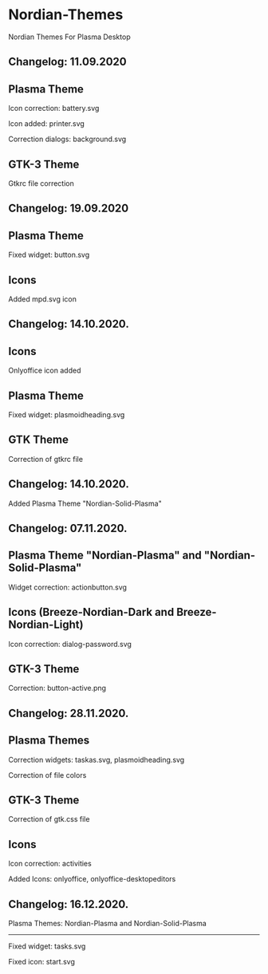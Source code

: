 # Nordian-Themes
Nordian Themes For Plasma Desktop

Changelog: 11.09.2020
----------------------

Plasma Theme
-------------

Icon correction: battery.svg

Icon added: printer.svg

Correction dialogs: background.svg

GTK-3 Theme
------------

Gtkrc file correction

Changelog: 19.09.2020
---------------------

Plasma Theme
------------

Fixed widget: button.svg

Icons
------

Added mpd.svg icon

Changelog: 14.10.2020.
----------------------

Icons
-----

Onlyoffice icon added

Plasma Theme
------------

Fixed widget: plasmoidheading.svg

GTK Theme
---------

Correction of gtkrc file

Changelog: 14.10.2020.
----------------------

Added Plasma Theme "Nordian-Solid-Plasma"

Changelog: 07.11.2020.
----------------------

Plasma Theme "Nordian-Plasma" and "Nordian-Solid-Plasma"
-----------------------------

Widget correction: actionbutton.svg

Icons (Breeze-Nordian-Dark and Breeze-Nordian-Light)
------------------------------------------------------

Icon correction: dialog-password.svg

GTK-3 Theme
-----------

Correction: button-active.png

Changelog: 28.11.2020.
---------------------

Plasma Themes
--------------

Correction widgets: taskas.svg, plasmoidheading.svg

Correction of file colors

GTK-3 Theme
-----------

Correction of gtk.css file

Icons
------

Icon correction: activities

Added Icons: onlyoffice, onlyoffice-desktopeditors

Changelog: 16.12.2020.
---------------------

Plasma Themes: Nordian-Plasma and Nordian-Solid-Plasma
______________________________________________________

Fixed widget: tasks.svg

Fixed icon: start.svg
